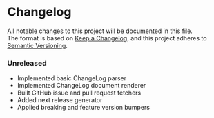 # Changelog

All notable changes to this project will be documented in this file.<br>
The format is based on [Keep a Changelog](https://keepachangelog.com/en/1.0.0/),
and this project adheres to [Semantic Versioning](https://semver.org/spec/v2.0.0.html).

### Unreleased
- Implemented basic ChangeLog parser
- Implemented ChangeLog document renderer
- Built GitHub issue and pull request fetchers
- Added next release generator
- Applied breaking and feature version bumpers
